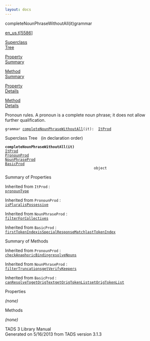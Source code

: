 ```yaml
---
layout: docs
---
```

<span class="title">completeNounPhraseWithoutAll(it)</span><span class="type">grammar</span>

[en_us.t](../file/en_us.t.html)\[[5586](../source/en_us.t.html#5586)\]

[Superclass  
Tree](#_SuperClassTree_)

[Property  
Summary](#_PropSummary_)

[Method  
Summary](#_MethodSummary_)

[Property  
Details](#_Properties_)

[Method  
Details](#_Methods_)

<div class="fdesc">

Pronoun rules. A pronoun is a complete noun phrase; it does not allow
further qualification.

`grammar `<span class="gramalt">[`completeNounPhraseWithoutAll`](../object/completeNounPhraseWithoutAll.html)`(it)`</span>` :   `[`ItProd`](../object/ItProd.html)

</div>

<span id="_SuperClassTree_"></span>

<div class="mjhd">

<span class="hdln">Superclass Tree</span>   (in declaration order)

</div>

**`completeNounPhraseWithoutAll(it)`**  
[`ItProd`](../object/ItProd.html)  
[`PronounProd`](../object/PronounProd.html)  
[`NounPhraseProd`](../object/NounPhraseProd.html)  
[`BasicProd`](../object/BasicProd.html)  
`                                         object`  
<span id="_PropSummary_"></span>

<div class="mjhd">

<span class="hdln">Summary of Properties</span>  

</div>



Inherited from `ItProd` :  
[`pronounType`](../object/ItProd.html#pronounType)

Inherited from `PronounProd` :  
[`isPlural`](../object/PronounProd.html#isPlural)[`isPossessive`](../object/PronounProd.html#isPossessive)

Inherited from `NounPhraseProd` :  
[`filterForCollectives`](../object/NounPhraseProd.html#filterForCollectives)

Inherited from `BasicProd` :  
[`firstTokenIndex`](../object/BasicProd.html#firstTokenIndex)[`isSpecialResponseMatch`](../object/BasicProd.html#isSpecialResponseMatch)[`lastTokenIndex`](../object/BasicProd.html#lastTokenIndex)

<span id="_MethodSummary_"></span>

<div class="mjhd">

<span class="hdln">Summary of Methods</span>  

</div>





Inherited from `PronounProd` :  
[`checkAnaphoricBinding`](../object/PronounProd.html#checkAnaphoricBinding)[`resolveNouns`](../object/PronounProd.html#resolveNouns)

Inherited from `NounPhraseProd` :  
[`filterTruncations`](../object/NounPhraseProd.html#filterTruncations)[`getVerifyKeepers`](../object/NounPhraseProd.html#getVerifyKeepers)

Inherited from `BasicProd` :  
[`canResolveTo`](../object/BasicProd.html#canResolveTo)[`getOrigText`](../object/BasicProd.html#getOrigText)[`getOrigTokenList`](../object/BasicProd.html#getOrigTokenList)[`setOrigTokenList`](../object/BasicProd.html#setOrigTokenList)

<span id="_Properties_"></span>

<div class="mjhd">

<span class="hdln">Properties</span>  

</div>

*(none)* <span id="_Methods_"></span>

<div class="mjhd">

<span class="hdln">Methods</span>  

</div>

*(none)*

<div class="ftr">

TADS 3 Library Manual  
Generated on 5/16/2013 from TADS version 3.1.3

</div>
